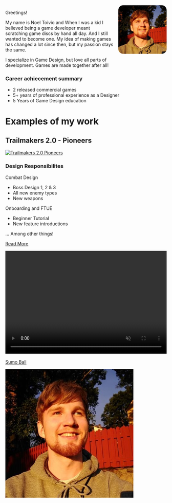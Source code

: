 <img src="noeltoivio.jpg" alt="Image of Noel Toivio" width="30%" height="" style="float:right; border-radius: 10%; margin: 0 0 15px 15px;">

Greetings!

My name is Noel Toivio and When I was a kid I believed being a game developer meant scratching game discs by hand all day. And I still wanted to become one.
My idea of making games has changed a lot since then, but my passion stays the same.

I specialize in Game Design, but love all parts of development. Games are made together after all!

### Career achiecement summary
- 2 released commercial games
- 5+ years of professional experience as a Designer
- 5 Years of Game Design education

# Examples of my work


## Trailmakers 2.0 - Pioneers
[![Trailmakers 2.0 Pioneers](https://img.youtube.com/vi/jIPBtURAWxU/0.jpg)](https://www.youtube.com/watch?v=jIPBtURAWxU)
### Design Responsibilites
Combat Design
- Boss Design 1, 2 & 3
- All new enemy types
- New weapons

Onboarding and FTUE
- Beginner Tutorial
- New feature introductions

... Among other things!




<a href="https://github.com/pages-themes/minimal" class="btn">Read More</a>

<video muted="" autoplay="" controls="" loop="" height="320px" style="max-width:100%;">
    <source src="sumoball_action.mp4" type="video/mp4">
</video>


[Sumo Ball](sumo_ball.md)

![Picture of Noel Toivio](noeltoivio.jpg)
